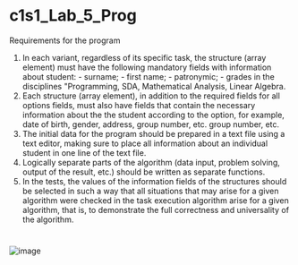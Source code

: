 # c1s1_Lab_5_Prog
Requirements for the program
1. In each variant, regardless of its specific task, the structure 
(array element) must have the following mandatory fields with information about 
student: - surname; - first name; - patronymic; - grades in the disciplines 
"Programming, SDA, Mathematical Analysis, Linear Algebra. 
2. Each structure (array element), in addition to the required fields for all options 
fields, must also have fields that contain the necessary information about the 
the student according to the option, for example, date of birth, gender, address, group number, etc. 
group number, etc.
3. The initial data for the program should be prepared in a text file using a 
text editor, making sure to place all 
information about an individual student in one line of the text file. 
4. Logically separate parts of the algorithm (data input, problem solving, 
output of the result, etc.) should be written as separate functions. 
5. In the tests, the values of the information fields of the structures should be selected in such a way that 
all situations that may arise for a given algorithm were checked in the task execution algorithm 
arise for a given algorithm, that is, to demonstrate the full correctness 
and universality of the algorithm.
#
![image](https://github.com/Dan-live/k1s1_Lab_5_Prog/assets/109356212/f45fc525-c08e-4984-8319-f7e5f95f1257)
